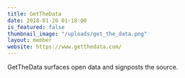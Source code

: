 ```yaml
---
title: GetTheData
date: 2018-01-26 01:18:00 
is_featured: false
thumbnail_image: "/uploads/get_the_data.png"
layout: member
website: https://www.getthedata.com/
---
```


GetTheData surfaces open data and signposts the source.